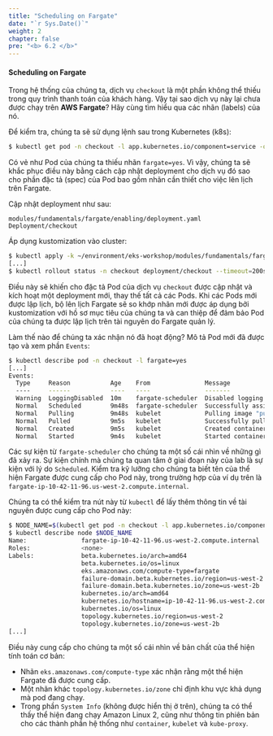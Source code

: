 ```yaml
---
title: "Scheduling on Fargate"
date: "`r Sys.Date()`"
weight: 2
chapter: false
pre: "<b> 6.2 </b>"
---
```


#### Scheduling on Fargate

Trong hệ thống của chúng ta, dịch vụ `checkout` là một phần không thể thiếu trong quy trình thanh toán của khách hàng. Vậy tại sao dịch vụ này lại chưa được chạy trên **AWS Fargate**? Hãy cùng tìm hiểu qua các nhãn (labels) của nó.

Để kiểm tra, chúng ta sẽ sử dụng lệnh sau trong Kubernetes (k8s):

```bash
$ kubectl get pod -n checkout -l app.kubernetes.io/component=service -o json | jq '.items[0].metadata.labels'
```

Có vẻ như Pod của chúng ta thiếu nhãn `fargate=yes`. Vì vậy, chúng ta sẽ khắc phục điều này bằng cách cập nhật deployment cho dịch vụ đó sao cho phần đặc tả (spec) của Pod bao gồm nhãn cần thiết cho việc lên lịch trên Fargate.

Cập nhật deployment như sau:

```kustomization
modules/fundamentals/fargate/enabling/deployment.yaml
Deployment/checkout
```

Áp dụng kustomization vào cluster:

```bash timeout=220 hook=enabling
$ kubectl apply -k ~/environment/eks-workshop/modules/fundamentals/fargate/enabling
[...]
$ kubectl rollout status -n checkout deployment/checkout --timeout=200s
```

Điều này sẽ khiến cho đặc tả Pod của dịch vụ `checkout` được cập nhật và kích hoạt một deployment mới, thay thế tất cả các Pods. Khi các Pods mới được lập lịch, bộ lên lịch Fargate sẽ so khớp nhãn mới được áp dụng bởi kustomization với hồ sơ mục tiêu của chúng ta và can thiệp để đảm bảo Pod của chúng ta được lập lịch trên tài nguyên do Fargate quản lý.

Làm thế nào để chúng ta xác nhận nó đã hoạt động? Mô tả Pod mới đã được tạo và xem phần `Events`:

```bash
$ kubectl describe pod -n checkout -l fargate=yes
[...]
Events:
  Type     Reason           Age    From               Message
  ----     ------           ----   ----               -------
  Warning  LoggingDisabled  10m    fargate-scheduler  Disabled logging because aws-logging configmap was not found. configmap "aws-logging" not found
  Normal   Scheduled        9m48s  fargate-scheduler  Successfully assigned checkout/checkout-78fbb666b-fftl5 to fargate-ip-10-42-11-96.us-west-2.compute.internal
  Normal   Pulling          9m48s  kubelet            Pulling image "public.ecr.aws/aws-containers/retail-store-sample-checkout:0.4.0"
  Normal   Pulled           9m5s   kubelet            Successfully pulled image "public.ecr.aws/aws-containers/retail-store-sample-checkout:0.4.0" in 43.258137629s
  Normal   Created          9m5s   kubelet            Created container checkout
  Normal   Started          9m4s   kubelet            Started container checkout
```

Các sự kiện từ `fargate-scheduler` cho chúng ta một số cái nhìn về những gì đã xảy ra. Sự kiện chính mà chúng ta quan tâm ở giai đoạn này của lab là sự kiện với lý do `Scheduled`. Kiểm tra kỹ lưỡng cho chúng ta biết tên của thể hiện Fargate được cung cấp cho Pod này, trong trường hợp của ví dụ trên là `fargate-ip-10-42-11-96.us-west-2.compute.internal`.

Chúng ta có thể kiểm tra nút này từ `kubectl` để lấy thêm thông tin về tài nguyên được cung cấp cho Pod này:

```bash
$ NODE_NAME=$(kubectl get pod -n checkout -l app.kubernetes.io/component=service -o json | jq -r '.items[0].spec.nodeName')
$ kubectl describe node $NODE_NAME
Name:               fargate-ip-10-42-11-96.us-west-2.compute.internal
Roles:              <none>
Labels:             beta.kubernetes.io/arch=amd64
                    beta.kubernetes.io/os=linux
                    eks.amazonaws.com/compute-type=fargate
                    failure-domain.beta.kubernetes.io/region=us-west-2
                    failure-domain.beta.kubernetes.io/zone=us-west-2b
                    kubernetes.io/arch=amd64
                    kubernetes.io/hostname=ip-10-42-11-96.us-west-2.compute.internal
                    kubernetes.io/os=linux
                    topology.kubernetes.io/region=us-west-2
                    topology.kubernetes.io/zone=us-west-2b
[...]
```

Điều này cung cấp cho chúng ta một số cái nhìn về bản chất của thể hiện tính toán cơ bản:

- Nhãn `eks.amazonaws.com/compute-type` xác nhận rằng một thể hiện Fargate đã được cung cấp.
- Một nhãn khác `topology.kubernetes.io/zone` chỉ định khu vực khả dụng mà pod đang chạy.
- Trong phần `System Info` (không được hiển thị ở trên), chúng ta có thể thấy thể hiện đang chạy Amazon Linux 2, cũng như thông tin phiên bản cho các thành phần hệ thống như `container`, `kubelet` và `kube-proxy`.